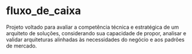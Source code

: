 # fluxo_de_caixa
Projeto voltado para avaliar a competência técnica e estratégica de um arquiteto de soluções, considerando sua capacidade de propor, analisar e validar arquiteturas alinhadas às necessidades do negócio e aos padrões de mercado.
